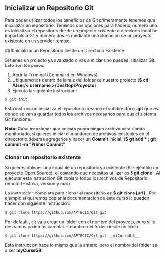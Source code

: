 ## Inicializar un Repositorio Git

Para poder utilizar todos los beneficios de Git primeramente tenemos que inicializar un repositorio. Tenemos dos opciones para hacerlo, numero uno es inicializar el repositorio desde un projecto existente o directorio local he importalo a Git y numero dos es mediante una clonacion de un proyecto existente en un servidor remoto.

###Inicializar un Repositorio desde un Directorio Existente

Si tienes un projecto ya avanzado o vas a iniciar uno puedes initializar Git. Esto son los pasos:

1. Abrir la Terminal (Command en Windows)
2. Ubiquemonos dentro de la raiz del folder de nuestro projecto (__$ cd /User/< username >/Desktop/Proyecto__)
3. Ejecuta la siguiente instruccion:
```
$ git init 
```

Esta instruccion inicializa el repositorio creando el subdirectorio __.git__ que es donde se van a guardar todos los archivos necesarios para que el sistema Git funcione.

__Nota__: Cabe mencionar que en este punto ningun archivo esta siendo monitoriado, si quieres iniciar el monitoreo de archivos existentes en el direcctorio deberas agregarlos y hacer un __Commit__ inicial. (__$ git add * ; git commit -m "Primer Commit"__)

### Clonar un repositorio existente 

Si quieres obtener una copia de un repositorio ya existente (Por ejemplo un proyecto Open Source), el comando que necesitas utilizar es __$ git clone__ . Al ejecutar esta instruccion Git copiara todos los archivos de Repositorio remoto (Historia, version y mas).

La instruccion completa para clonar el repositorio es __$ git clone [url]__ . Por ejemplo si queremos copiar la documentacion de este curso lo pueden hacer con siguiente instruccion:

```
$ git clone https://github.com/APTECIC/Git.git
```

Por default , git va a crear un folder con el nombre del proyecto, pero si lo deseamos podemos cambiar el nombre del folder desde un inicio.

```
$ git clone https://github.com/APTECIC/Git.git __miCursoGit__
```
Esta instruccion hace lo mismo que la anterio, pero el nombre del folder se a ser __myCursoGit__